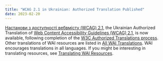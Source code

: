```yaml
---
title: "WCAG 2.1 in Ukrainian: Authorized Translation Published"
date: 2023-02-20
---
```

<p><a href="https://www.w3.org/Translations/WCAG21-ua/">Настанови з доступності вебвмісту (WCAG) 2.1</a>, the Ukrainian Authorized Translation of <a href="http://www.w3.org/WAI/intro/wcag">Web Content Accessibility Guidelines (WCAG) 2.1</a>, is now available, following completion of the <a href="http://www.w3.org/2005/02/TranslationPolicy">W3C Authorized Translations process</a>. Other translations of WAI resources are listed in <a href="https://www.w3.org/WAI/translations/">All WAI Translations</a>. WAI encourages translations in all languages. If you might be interesting in translating resources, see <a href="https://www.w3.org/WAI/about/translating/">Translating WAI Resources</a>.</p>
